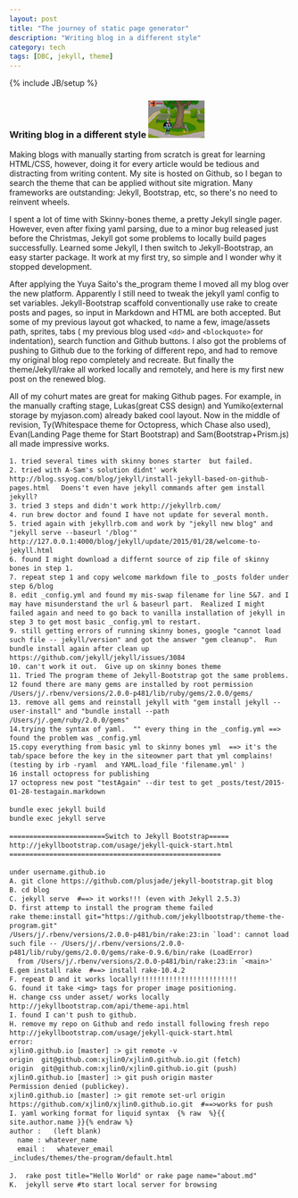 ```yaml
---
layout: post
title: "The journey of static page generator"
description: "Writing blog in a different style"
category: tech
tags: [DBC, jekyll, theme]
---
```

{% include JB/setup %}
### Writing blog in a different style <img src="/assets/imgs/game.png"  alt="TheIncrediblesGame" width="20%"/>

Making blogs with manually starting from scratch is great for learning HTML/CSS, however, doing it for every article would be tedious and distracting from writing content. My site is hosted on Github, so I began to search the theme that can be applied without site migration. Many frameworks are outstanding: Jekyll, Bootstrap, etc, so there's no need to reinvent wheels.

I spent a lot of time with Skinny-bones theme, a pretty Jekyll single pager.  However, even after fixing yaml parsing, due to a minor bug released just before the Christmas, Jekyll got some problems to locally build pages successfully. Learned some Jekyll, I then switch to Jekyll-Bootstrap, an easy starter package. It work at my first try, so simple and I wonder why it stopped development.

After applying the Yuya Saito's the_program theme I moved all my blog over the new platform. Apparently I still need to tweak the jekyll yaml config to set variables.  Jekyll-Bootstrap scaffold conventionally use rake to create posts and pages, so input in Markdown and HTML are both accepted.  But some of my previous layout got whacked, to name a few, image/assets path, sprites, tabs ( my previous blog used ```<dd>``` and ```<blockquote>``` for indentation), search function and Github buttons.  I also got the problems of pushing to Github due to the forking of different repo, and had to remove my original blog repo completely and recreate. But finally the theme/Jekyll/rake all worked locally and remotely, and here is my first new post on the renewed blog.


All of my cohurt mates are great for making Github pages. For example, in the manually crafting stage, Lukas(great CSS design) and Yumiko(external storage by myjason.com) already baked cool layout. Now in the middle of revision, Ty(Whitespace theme for Octopress, which Chase also used), Evan(Landing Page theme for Start Bootstrap) and Sam(Bootstrap+Prism.js) all made impressive works.

```
1. tried several times with skinny bones starter  but failed.
2. tried with A-Sam's solution didnt' work http://blog.ssyog.com/blog/jekyll/install-jekyll-based-on-github-pages.html   Doens't even have jekyll commands after gem install jekyll?
3. tried 3 steps and didn't work http://jekyllrb.com/
4. run brew doctor and found I have not update for several month.
5. tried again with jekyllrb.com and work by "jekyll new blog" and "jekyll serve --baseurl '/blog'"
http://127.0.0.1:4000/blog/jekyll/update/2015/01/28/welcome-to-jekyll.html
6. found I might download a differnt source of zip file of skinny bones in step 1.
7. repeat step 1 and copy welcome markdown file to _posts folder under step 6/blog
8. edit _config.yml and found my mis-swap filename for line 5&7. and I may have misunderstand the url & baseurl part.  Realized I might failed again and need to go back to vanilla installation of jekyll in step 3 to get most basic _config.yml to restart.
9. still getting errors of running skinny bones, google "cannot load such file -- jekyll/version" and got the answer "gem cleanup".  Run bundle install again after clean up
https://github.com/jekyll/jekyll/issues/3084
10. can't work it out.  Give up on skinny bones theme
11. Tried The program theme of Jekyll-Bootstrap got the same problems.
12 found there are many gems are installed by root permission
/Users/j/.rbenv/versions/2.0.0-p481/lib/ruby/gems/2.0.0/gems/
13. remove all gems and reinstall jekyll with "gem install jekyll --user-install" and "bundle install --path /Users/j/.gem/ruby/2.0.0/gems"
14.trying the syntax of yaml.  "" every thing in the _config.yml ==> found the problem was _config.yml
15.copy everything from basic yml to skinny bones yml  ==> it's the tab/space before the key in the siteowner part that yml complains!  (testing by irb -ryaml  and YAML.load_file 'filename.yml' )
16 install octopress for publishing
17 octopress new post "testAgain" --dir test to get _posts/test/2015-01-28-testagain.markdown

bundle exec jekyll build
bundle exec jekyll serve

========================Switch to Jekyll Bootstrap=====
http://jekyllbootstrap.com/usage/jekyll-quick-start.html
=====================================================

under username.github.io
A. git clone https://github.com/plusjade/jekyll-bootstrap.git blog
B. cd blog
C. jekyll serve  #==> it works!!! (even with Jekyll 2.5.3)
D. first attemp to install the program theme failed
rake theme:install git="https://github.com/jekyllbootstrap/theme-the-program.git"
/Users/j/.rbenv/versions/2.0.0-p481/bin/rake:23:in `load': cannot load such file -- /Users/j/.rbenv/versions/2.0.0-p481/lib/ruby/gems/2.0.0/gems/rake-0.9.6/bin/rake (LoadError)
  from /Users/j/.rbenv/versions/2.0.0-p481/bin/rake:23:in `<main>'
E.gem install rake  #==> install rake-10.4.2
F. repeat D and it works locally!!!!!!!!!!!!!!!!!!!!!!!!!
G. found it take <img> tags for proper image positioning.
H. change css under asset/ works locally
http://jekyllbootstrap.com/api/theme-api.html
I. found I can't push to github.
H. remove my repo on Github and redo install following fresh repo
http://jekyllbootstrap.com/usage/jekyll-quick-start.html
error:
xjlin0.github.io [master] :> git remote -v
origin  git@github.com:xjlin0/xjlin0.github.io.git (fetch)
origin  git@github.com:xjlin0/xjlin0.github.io.git (push)
xjlin0.github.io [master] :> git push origin master
Permission denied (publickey).
xjlin0.github.io [master] :> git remote set-url origin https://github.com/xjlin0/xjlin0.github.io.git  #==>works for push
I. yaml working format for liquid syntax  {% raw  %}{{ site.author.name }}{% endraw %}
author :   (left blank)
  name : whatever_name
  email :   whatever_email
_includes/themes/the-program/default.html

J.  rake post title="Hello World" or rake page name="about.md"
K.  jekyll serve #to start local server for browsing
```